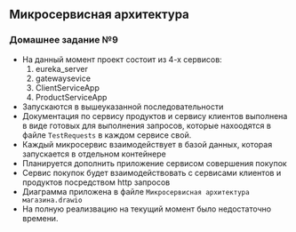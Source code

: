 ## Микросервисная архитектура

### Домашнее задание №9

- На данный момент проект состоит из 4-х сервисов:
  1. eureka_server
  2. gatewaysevice
  3. ClientServiceApp
  4. ProductServiceApp
- Запускаются в вышеуказанной последовательности
- Документация по сервису продуктов и сервису клиентов выполнена в виде готовых для выполнения запросов,
которые нахоодятся в файле `TestRequests` в каждом сервисе свой.
- Каждый микросервис взаимодействует в базой данных, которая запускается в отдельном контейнере
- Планируется дополнить приложение сервисом совершения покупок
- Сервис покупок будет взаимодействовать с сервисами клиентов и продуктов посредством http запросов
- Диаграмма приложена в файле `Микросервисная архитектура магазина.drawio`
- На полную реализвацию на текущий момент было недостаточно времени.
